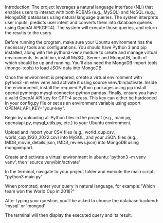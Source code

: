 Introduction: The project leverages a natural language interface (NLI) that enables users to interact with both RDBMS (e.g., MySQL) and NoSQL (e.g., MongoDB) databases using natural language queries. The system interprets user inputs, predicts user intent and converts them into database queries using OpenAI API(GPT4). The system will execute those queries, and return the results to the users. 

Before running the program, make sure your Ubuntu environment has the necessary tools and configurations. You should have Python 3 and pip installed, along with the python3-venv module to create and manage virtual environments. In addition, install MySQL Server and MongoDB, both of which should be up and running. You’ll also need the MongoDB import tools (mongo-tools) to load JSON data into MongoDB.

Once the environment is prepared, create a virtual environment with python3 -m venv venv and activate it using source venv/bin/activate. Inside the environment, install the required Python packages using pip install openai pymongo mysql-connector-python pandas. Finally, ensure you have a valid OpenAI API key for GPT-4 access. This key can either be hardcoded in your config.py file or set as an environment variable using export OPENAI_API_KEY="your-key".

Begin by uploading all Python files in the project (e.g., main.py, openaiapi.py, mysql_utils.py, etc.) to your Ubuntu environment.

Upload and import your CSV files (e.g., world_cup.csv, world_cup_1930_2022.csv) into MySQL, and your JSON files (e.g., IMDB_movie_details.json, IMDB_reviews.json) into MongoDB using mongoimport.

Create and activate a virtual environment in ubuntu: 'python3 -m venv venv', then 'source venv/bin/activate'

In the terminal, navigate to your project folder and execute the main script: "python3 main.py"

When prompted, enter your query in natural language, for example:"Which team won the World Cup in 2018?"

After typing your question, you’ll be asked to choose the database backend: 'mysql' or 'mongod'

The terminal will then display the executed query and its result.
